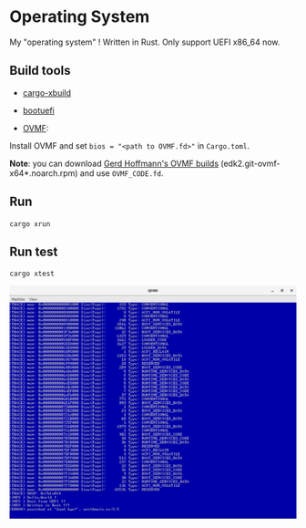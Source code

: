# Operating System

My "operating system" ! Written in Rust. Only support UEFI x86_64 now.

## Build tools

- [cargo-xbuild](https://github.com/rust-osdev/cargo-xbuild)

- [bootuefi](https://github.com/12101111/bootuefi)

- [OVMF](https://github.com/tianocore/tianocore.github.io/wiki/OVMF):

Install OVMF and set `bios = "<path to OVMF.fd>"` in `Cargo.toml`.

**Note**: you can download [Gerd Hoffmann's OVMF builds](https://www.kraxel.org/repos/jenkins/edk2/) (edk2.git-ovmf-x64*.noarch.rpm) and use `OVMF_CODE.fd`.

## Run

```shell
cargo xrun
```

## Run test

```shell
cargo xtest
```

![os](./doc/os.jpg)
